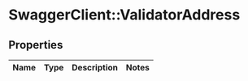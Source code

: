 # SwaggerClient::ValidatorAddress

## Properties
Name | Type | Description | Notes
------------ | ------------- | ------------- | -------------


